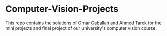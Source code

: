 # Computer-Vision-Projects
This repo contains the solutions of Omar Gaballah and Ahmed Tarek for the mini projects and final project of our university's computer vision course.
